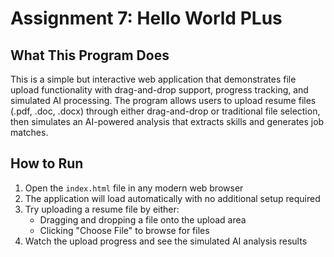 # Assignment 7: Hello World PLus

## What This Program Does

This is a simple but interactive web application that demonstrates file upload functionality with drag-and-drop support, progress tracking, and simulated AI processing. The program allows users to upload resume files (.pdf, .doc, .docx) through either drag-and-drop or traditional file selection, then simulates an AI-powered analysis that extracts skills and generates job matches.

## How to Run

1. Open the `index.html` file in any modern web browser
2. The application will load automatically with no additional setup required
3. Try uploading a resume file by either:
   - Dragging and dropping a file onto the upload area
   - Clicking "Choose File" to browse for files
4. Watch the upload progress and see the simulated AI analysis results


